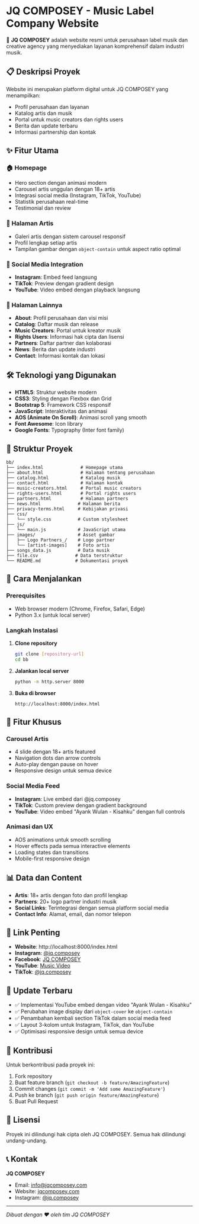 # JQ COMPOSEY - Music Label Company Website

🎵 **JQ COMPOSEY** adalah website resmi untuk perusahaan label musik dan creative agency yang menyediakan layanan komprehensif dalam industri musik.

## 📋 Deskripsi Proyek

Website ini merupakan platform digital untuk JQ COMPOSEY yang menampilkan:
- Profil perusahaan dan layanan
- Katalog artis dan musik
- Portal untuk music creators dan rights users
- Berita dan update terbaru
- Informasi partnership dan kontak

## ✨ Fitur Utama

### 🏠 Homepage
- Hero section dengan animasi modern
- Carousel artis unggulan dengan 18+ artis
- Integrasi social media (Instagram, TikTok, YouTube)
- Statistik perusahaan real-time
- Testimonial dan review

### 🎨 Halaman Artis
- Galeri artis dengan sistem carousel responsif
- Profil lengkap setiap artis
- Tampilan gambar dengan `object-contain` untuk aspect ratio optimal

### 📱 Social Media Integration
- **Instagram**: Embed feed langsung
- **TikTok**: Preview dengan gradient design
- **YouTube**: Video embed dengan playback langsung

### 📄 Halaman Lainnya
- **About**: Profil perusahaan dan visi misi
- **Catalog**: Daftar musik dan release
- **Music Creators**: Portal untuk kreator musik
- **Rights Users**: Informasi hak cipta dan lisensi
- **Partners**: Daftar partner dan kolaborasi
- **News**: Berita dan update industri
- **Contact**: Informasi kontak dan lokasi

## 🛠️ Teknologi yang Digunakan

- **HTML5**: Struktur website modern
- **CSS3**: Styling dengan Flexbox dan Grid
- **Bootstrap 5**: Framework CSS responsif
- **JavaScript**: Interaktivitas dan animasi
- **AOS (Animate On Scroll)**: Animasi scroll yang smooth
- **Font Awesome**: Icon library
- **Google Fonts**: Typography (Inter font family)

## 📁 Struktur Proyek

```
bb/
├── index.html              # Homepage utama
├── about.html              # Halaman tentang perusahaan
├── catalog.html            # Katalog musik
├── contact.html            # Halaman kontak
├── music-creators.html     # Portal music creators
├── rights-users.html       # Portal rights users
├── partners.html           # Halaman partners
├── news.html              # Halaman berita
├── privacy-terms.html     # Kebijakan privasi
├── css/
│   └── style.css          # Custom stylesheet
├── js/
│   └── main.js            # JavaScript utama
├── images/                # Asset gambar
│   ├── Logo Partners_/    # Logo partner
│   └── [artist-images]    # Foto artis
├── songs_data.js          # Data musik
├── file.csv              # Data terstruktur
└── README.md             # Dokumentasi proyek
```

## 🚀 Cara Menjalankan

### Prerequisites
- Web browser modern (Chrome, Firefox, Safari, Edge)
- Python 3.x (untuk local server)

### Langkah Instalasi

1. **Clone repository**
   ```bash
   git clone [repository-url]
   cd bb
   ```

2. **Jalankan local server**
   ```bash
   python -m http.server 8000
   ```

3. **Buka di browser**
   ```
   http://localhost:8000/index.html
   ```

## 🎯 Fitur Khusus

### Carousel Artis
- 4 slide dengan 18+ artis featured
- Navigation dots dan arrow controls
- Auto-play dengan pause on hover
- Responsive design untuk semua device

### Social Media Feed
- **Instagram**: Live embed dari @jq.composey
- **TikTok**: Custom preview dengan gradient background
- **YouTube**: Video embed "Ayank Wulan - Kisahku" dengan full controls

### Animasi dan UX
- AOS animations untuk smooth scrolling
- Hover effects pada semua interactive elements
- Loading states dan transitions
- Mobile-first responsive design

## 📊 Data dan Content

- **Artis**: 18+ artis dengan foto dan profil lengkap
- **Partners**: 20+ logo partner industri musik
- **Social Links**: Terintegrasi dengan semua platform social media
- **Contact Info**: Alamat, email, dan nomor telepon

## 🔗 Link Penting

- **Website**: http://localhost:8000/index.html
- **Instagram**: [@jq.composey](https://www.instagram.com/jq.composey)
- **Facebook**: [JQ COMPOSEY](https://www.facebook.com/share/16LSMXrrhz/)
- **YouTube**: [Music Video](https://youtu.be/8Bmf9TB-1DE?si=CXITVF_VdLZBAFpb)
- **TikTok**: [@jq.composey](https://www.tiktok.com/@jq.composey)

## 📝 Update Terbaru

- ✅ Implementasi YouTube embed dengan video "Ayank Wulan - Kisahku"
- ✅ Perubahan image display dari `object-cover` ke `object-contain`
- ✅ Penambahan kembali section TikTok dalam social media feed
- ✅ Layout 3-kolom untuk Instagram, TikTok, dan YouTube
- ✅ Optimisasi responsive design untuk semua device

## 🤝 Kontribusi

Untuk berkontribusi pada proyek ini:
1. Fork repository
2. Buat feature branch (`git checkout -b feature/AmazingFeature`)
3. Commit changes (`git commit -m 'Add some AmazingFeature'`)
4. Push ke branch (`git push origin feature/AmazingFeature`)
5. Buat Pull Request

## 📄 Lisensi

Proyek ini dilindungi hak cipta oleh JQ COMPOSEY. Semua hak dilindungi undang-undang.

## 📞 Kontak

**JQ COMPOSEY**
- Email: info@jqcomposey.com
- Website: [jqcomposey.com](http://localhost:8000/index.html)
- Instagram: [@jq.composey](https://www.instagram.com/jq.composey)

---

*Dibuat dengan ❤️ oleh tim JQ COMPOSEY*